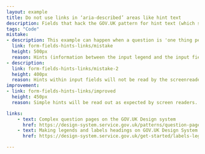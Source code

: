 ```yaml
---
layout: example
title: Do not use links in ‘aria-described’ areas like hint text
description: Fields that hack the GOV.UK pattern for hint text (which should be a paragraph of text only)
tags: "Code"
mistake:
- description: This example can happen when a question is 'one thing per page' or if multiple things are on a page.
  link: form-fields-hints-links/mistake
  height: 500px
  reason: Hints (information between the input legend and the input field) must be simple without complex formatting or links. If extra formatting like lists and links are put in the hint area between an input legend and the input, a screenreader may not read them correctly.
- description:
  link: form-fields-hints-links/mistake-2
  height: 400px
  reason: Hints within input fields will not be read by the screenreader
improvement:
- link: form-fields-hints-links/improved
  height: 450px
  reason: Simple hints will be read out as expected by screen readers. If the input needs significant guidance and links, it should be rewritten as a complex question.

links:
    - text: Complex question pages on the GOV.UK Design system
      href: https://design-system.service.gov.uk/patterns/question-pages/#asking-complex-questions-without-using-hint-text
    - text: Making legends and labels headings on GOV.UK Design System
      href: https://design-system.service.gov.uk/get-started/labels-legends-headings/

---
```

